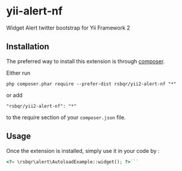 yii-alert-nf
============
Widget Alert twitter bootstrap for Yii Framework 2

Installation
------------

The preferred way to install this extension is through [composer](http://getcomposer.org/download/).

Either run

```
php composer.phar require --prefer-dist rsbqr/yii2-alert-nf "*"
```

or add

```
"rsbqr/yii2-alert-nf": "*"
```

to the require section of your `composer.json` file.


Usage
-----

Once the extension is installed, simply use it in your code by  :

```php
<?= \rsbqr\alert\AutoloadExample::widget(); ?>```